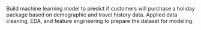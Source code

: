 Build machine learning model to predict if customers will purchase a holiday package based on demographic and travel history data.
Applied data cleaning, EDA, and feature engineering to prepare the dataset for modeling.
